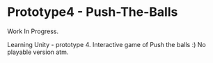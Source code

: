 # Prototype4 - Push-The-Balls
Work In Progress.


Learning Unity - prototype 4. Interactive game of Push the balls :)
No playable version atm.
